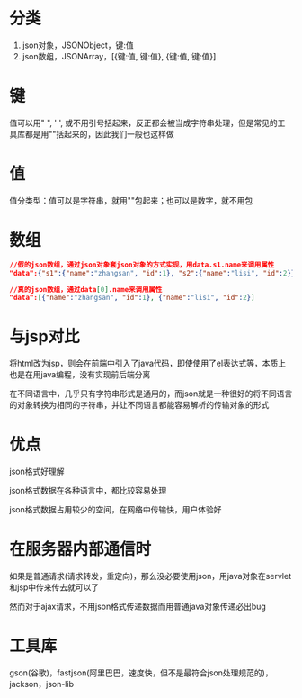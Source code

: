# 分类

1. json对象，JSONObject，键:值
2. json数组，JSONArray，[{键:值, 键:值},  {键:值, 键:值}]

# 键

值可以用" ", ' ', 或不用引号括起来，反正都会被当成字符串处理，但是常见的工具库都是用""括起来的，因此我们一般也这样做

# 值

值分类型：值可以是字符串，就用""包起来；也可以是数字，就不用包

# 数组

```json
//假的json数组，通过json对象套json对象的方式实现，用data.s1.name来调用属性
"data":{"s1":{"name":"zhangsan", "id":1}, "s2":{"name":"lisi", "id":2}}

//真的json数组，通过data[0].name来调用属性
"data":[{"name":"zhangsan", "id":1}, {"name":"lisi", "id":2}]
```

# 与jsp对比

将html改为jsp，则会在前端中引入了java代码，即使使用了el表达式等，本质上也是在用java编程，没有实现前后端分离

在不同语言中，几乎只有字符串形式是通用的，而json就是一种很好的将不同语言的对象转换为相同的字符串，并让不同语言都能容易解析的传输对象的形式

# 优点

json格式好理解

json格式数据在各种语言中，都比较容易处理

json格式数据占用较少的空间，在网络中传输快，用户体验好

# 在服务器内部通信时

如果是普通请求(请求转发，重定向)，那么没必要使用json，用java对象在servlet和jsp中传来传去就可以了

然而对于ajax请求，不用json格式传递数据而用普通java对象传递必出bug

# 工具库

gson(谷歌)，fastjson(阿里巴巴，速度快，但不是最符合json处理规范的)，jackson，json-lib